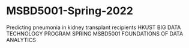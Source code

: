 # MSBD5001-Spring-2022
Predicting pneumonia in kidney transplant recipients
HKUST
BIG DATA TECHNOLOGY PROGRAM
SPRING
MSBD5001 FOUNDATIONS OF DATA ANALYTICS
